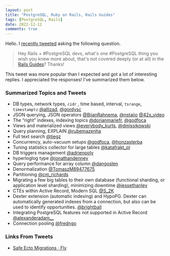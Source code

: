 ```yaml
---
layout: post
title: "PostgreSQL, Ruby on Rails, Rails Guides"
tags: [PostgreSQL, Rails]
date: 2022-12-12
comments: true
---
```


Hello. I [recently tweeted](https://twitter.com/andatki/status/1601292470205444096) asking the following question.

> Hey Rails + #PostgreSQL devs, what's one #PostgreSQL thing you wish you knew more about, that's not covered deeply (or at all) in the [Rails Guides](https://guides.rubyonrails.org)? Thanks!

This tweet was more popular than I expected and got a lot of interesting replies. I appreciated the responses! I've summarized them below.

### Summarized Topics and Tweets

* DB types, network types, `cidr` , time based, interval, `tsrange`, `timestamptz` [@allizad](https://twitter.com/allizad/status/1601632620919463936), [@gordysc](https://twitter.com/gordysc/status/1601647517435064321)
* JSON querying, JSON operators [@BijanRahnema](https://twitter.com/BijanRahnema/status/1601535710452154368), [@nstajio](https://twitter.com/nstajio/status/1601593160517681152) [@42s_video](https://twitter.com/42s_video/status/1601481503245971456)
* The “right” indexes, indexing topics [@dorianmariefr](https://twitter.com/dorianmariefr/status/1601548000543010817), [@godfoca](https://twitter.com/godfoca/status/1601681808675901441)
* Views and materialized views [@everybody_kurts](https://twitter.com/everybody_kurts/status/1601639296146243586), [@dmissikowski](https://twitter.com/dmissikowski/status/1601615582994268161)
* Query planning, EXPLAIN [@rubemazenha](https://twitter.com/rubemazenha/status/1601616303047184386)
* Full text search [@tiegz](https://twitter.com/tiegz/status/1601603470964187136)
* Concurrency, auto-vacuum setups [@godfoca](https://twitter.com/godfoca/status/1601582858011041794), [@honzasterba](https://twitter.com/honzasterba/status/1601559014856269824)
* Tuning statistics collector for large tables [@katafrakt_pl](https://twitter.com/katafrakt_pl/status/1601558812074602497)
* DB triggers  management [@adrienpoly](https://twitter.com/adrienpoly/status/1601491599816798208)
* hyperloglog type [@jonathandenney](https://twitter.com/jonathandenney/status/1601644590985281537)
* Query performance for array column [@dangoslen](https://twitter.com/dangoslen/status/1602300527185895424)
* Denormalization [@TomaszM89477675](https://twitter.com/TomaszM89477675/status/1602218247947960321)
* Partitioning [@cm_richards](https://twitter.com/cm_richards/status/1601503915580981249)
* Migrating a few big tables to their own database (functional sharding, or application level sharding), minimizing downtime [@jessethanley](https://twitter.com/jessethanley/status/1601714248463175680)
* CTEs within Active Record, Modern SQL [@S_2K](https://twitter.com/S_2K/status/1601655304907001856)
* Dexter extension (automatic indexing) and HypoPG. Dexter can automatically generated indexes from a connection, but also can be used to identify opportunities. [@brightball](https://twitter.com/brightball/status/1602342185852350469)
* Integrating PostgreSQL features not supported in Active Record [@alexanderadam__](https://twitter.com/alexanderadam__/status/1601462107832487936)
* Connection pooling [@fredngo](https://twitter.com/fredngo/status/1601595824315969536)


### Links From Tweets

* [Safe Ecto Migrations · Fly](https://fly.io/phoenix-files/safe-ecto-migrations/)
